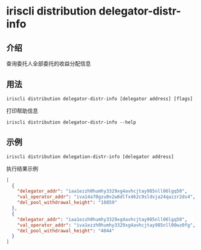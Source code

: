 # iriscli distribution delegator-distr-info

## 介绍

查询委托人全部委托的收益分配信息

## 用法

```
iriscli distribution delegator-distr-info [delegator address] [flags]
```

打印帮助信息

```
iriscli distribution delegator-distr-info --help
```

## 示例

```
iriscli distribution delegation-distr-info [delegator address]
```
执行结果示例
```json
[
  {
    "delegator_addr": "iaa1ezzh0humhy3329xg4avhcjtay985nll06lgq50",
    "val_operator_addr": "iva14a70gzu0v2w8dlfx462c9sldvja24qazzr2ds4",
    "del_pool_withdrawal_height": "10859"
  },
  {
    "delegator_addr": "iaa1ezzh0humhy3329xg4avhcjtay985nll06lgq50",
    "val_operator_addr": "iva1ezzh0humhy3329xg4avhcjtay985nll00wz0fg",
    "del_pool_withdrawal_height": "4044"
  }
]
```